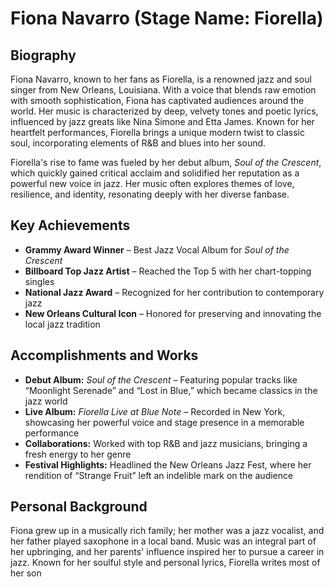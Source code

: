 # Fiona Navarro (Stage Name: Fiorella)

## Biography
Fiona Navarro, known to her fans as Fiorella, is a renowned jazz and soul singer from New Orleans, Louisiana. With a voice that blends raw emotion with smooth sophistication, Fiona has captivated audiences around the world. Her music is characterized by deep, velvety tones and poetic lyrics, influenced by jazz greats like Nina Simone and Etta James. Known for her heartfelt performances, Fiorella brings a unique modern twist to classic soul, incorporating elements of R&B and blues into her sound.

Fiorella's rise to fame was fueled by her debut album, *Soul of the Crescent*, which quickly gained critical acclaim and solidified her reputation as a powerful new voice in jazz. Her music often explores themes of love, resilience, and identity, resonating deeply with her diverse fanbase.

## Key Achievements
- **Grammy Award Winner** – Best Jazz Vocal Album for *Soul of the Crescent*
- **Billboard Top Jazz Artist** – Reached the Top 5 with her chart-topping singles
- **National Jazz Award** – Recognized for her contribution to contemporary jazz
- **New Orleans Cultural Icon** – Honored for preserving and innovating the local jazz tradition

## Accomplishments and Works
- **Debut Album:** *Soul of the Crescent* – Featuring popular tracks like “Moonlight Serenade” and “Lost in Blue,” which became classics in the jazz world
- **Live Album:** *Fiorella Live at Blue Note* – Recorded in New York, showcasing her powerful voice and stage presence in a memorable performance
- **Collaborations:** Worked with top R&B and jazz musicians, bringing a fresh energy to her genre
- **Festival Highlights:** Headlined the New Orleans Jazz Fest, where her rendition of “Strange Fruit” left an indelible mark on the audience

## Personal Background
Fiona grew up in a musically rich family; her mother was a jazz vocalist, and her father played saxophone in a local band. Music was an integral part of her upbringing, and her parents' influence inspired her to pursue a career in jazz. Known for her soulful style and personal lyrics, Fiorella writes most of her son

